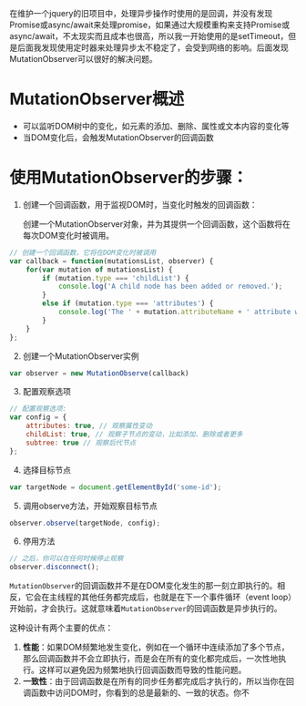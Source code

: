 在维护一个jquery的旧项目中，处理异步操作时使用的是回调，并没有发现Promise或async/await来处理promise，如果通过大规模重构来支持Promise或async/await，不太现实而且成本也很高，所以我一开始使用的是setTimeout，但是后面我发现使用定时器来处理异步太不稳定了，会受到网络的影响。后面发现MutationObserver可以很好的解决问题。

# MutationObserver概述

- 可以监听DOM树中的变化，如元素的添加、删除、属性或文本内容的变化等
- 当DOM变化后，会触发MutationObserver的回调函数

# 使用MutationObserver的步骤：

1. 创建一个回调函数，用于监视DOM时，当变化时触发的回调函数：

	创建一个MutationObserver对象，并为其提供一个回调函数，这个函数将在每次DOM变化时被调用。

```javascript
// 创建一个回调函数，它将在DOM变化时被调用
var callback = function(mutationsList, observer) {
    for(var mutation of mutationsList) {
        if (mutation.type === 'childList') {
            console.log('A child node has been added or removed.');
        }
        else if (mutation.type === 'attributes') {
            console.log('The ' + mutation.attributeName + ' attribute was modified.');
        }
    }
};
```

2. 创建一个MutationObserver实例

```javascript
var observer = new MutationObserve(callback)
```

3. 配置观察选项

```javascript
// 配置观察选项:
var config = {
    attributes: true, // 观察属性变动
    childList: true, // 观察子节点的变动，比如添加、删除或者更多
    subtree: true // 观察后代节点
};
```

4. 选择目标节点

```javascript
var targetNode = document.getElementById('some-id');
```

5. 调用observe方法，开始观察目标节点

```javascript
observer.observe(targetNode, config);
```

6. 停用方法

```javascript
// 之后，你可以在任何时候停止观察
observer.disconnect();
```

`MutationObserver`的回调函数并不是在DOM变化发生的那一刻立即执行的。相反，它会在主线程的其他任务都完成后，也就是在下一个事件循环（event loop）开始前，才会执行。这就意味着`MutationObserver`的回调函数是异步执行的。

这种设计有两个主要的优点：

1. **性能**：如果DOM频繁地发生变化，例如在一个循环中连续添加了多个节点，那么回调函数并不会立即执行，而是会在所有的变化都完成后，一次性地执行。这样可以避免因为频繁地执行回调函数而导致的性能问题。
2. **一致性**：由于回调函数是在所有的同步任务都完成后才执行的，所以当你在回调函数中访问DOM时，你看到的总是最新的、一致的状态。你不
